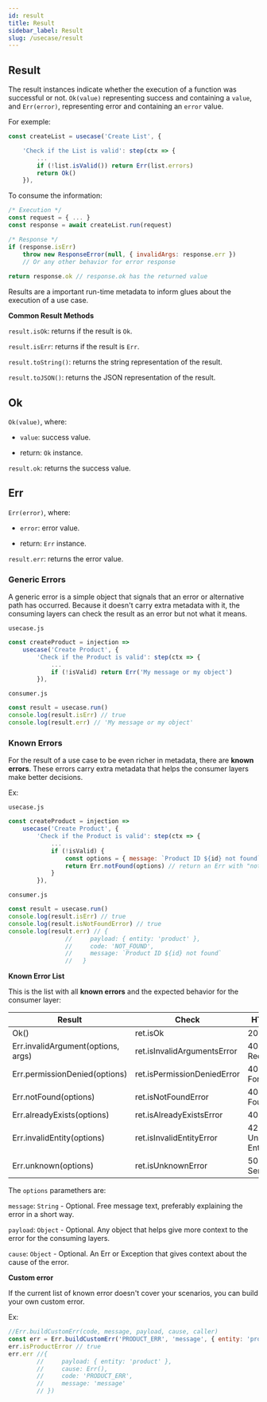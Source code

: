 ```yaml
---
id: result
title: Result
sidebar_label: Result
slug: /usecase/result
---
```


## Result

The result instances indicate whether the execution of a function was successful or not. `Ok(value)` representing success and containing a `value`, and `Err(error)`, representing error and containing an `error` value.

For exemple:
```js
const createList = usecase('Create List', {

    'Check if the List is valid': step(ctx => {
        ...
        if (!list.isValid()) return Err(list.errors)
        return Ok()
    }),
```

To consume the information:

```javascript
/* Execution */
const request = { ... }
const response = await createList.run(request)

/* Response */
if (response.isErr)
    throw new ResponseError(null, { invalidArgs: response.err }) 
    // Or any other behavior for error response
    
return response.ok // response.ok has the returned value
```

Results are a important run-time metadata to inform glues about the execution of a use case.

**Common Result Methods**

`result.isOk`: returns if the result is `Ok`.

`result.isErr`: returns if the result is `Err`.

`result.toString()`: returns the string representation of the result.

`result.toJSON()`: returns the JSON representation of the result.

## Ok

`Ok(value)`, where:

- `value`: success value.

- return: `Ok` instance.

`result.ok`: returns the success value.

## Err

`Err(error)`, where:

- `error`: error value.

- return: `Err` instance.

`result.err`: returns the error value.


### Generic Errors

A generic error is a simple object that signals that an error or alternative path has occurred. Because it doesn't carry extra metadata with it, the consuming layers can check the result as an error but not what it means.

`usecase.js`
``` js
const createProduct = injection =>
    usecase('Create Product', {
        'Check if the Product is valid': step(ctx => {
            ...
            if (!isValid) return Err('My message or my object')
        }),
```
`consumer.js`
``` js
const result = usecase.run()
console.log(result.isErr) // true
console.log(result.err) // 'My message or my object'
```

### Known Errors

For the result of a use case to be even richer in metadata, there are **known errors**. These errors carry extra metadata that helps the consumer layers make better decisions.

Ex:

`usecase.js`
``` js
const createProduct = injection =>
    usecase('Create Product', {
        'Check if the Product is valid': step(ctx => {
            ...
            if (!isValid) {
                const options = { message: `Product ID ${id} not found`, payload: { entity: 'product' } }
                return Err.notFound(options) // return an Err with "not found" code
            }
        }),
```

`consumer.js`
``` js
const result = usecase.run()
console.log(result.isErr) // true
console.log(result.isNotFoundError) // true
console.log(result.err) // {
                //     payload: { entity: 'product' },
                //     code: 'NOT_FOUND',
                //     message: `Product ID ${id} not found`
                //   }
```

**Known Error List**

This is the list with all **known errors** and the expected behavior for the consumer layer:

Result | Check | HTTP / REST | GraphQL (Apollo) | gRPC  |
-------|-------------|-------------|------------------|--------
Ok() | ret.isOk | 200 - Ok | | OK
Err.invalidArgument(options, args) | ret.isInvalidArgumentsError | 400 - Bad Request | BAD_USER_INPUT | INVALID_ARGUMENT
Err.permissionDenied(options) | ret.isPermissionDeniedError | 403 - Forbidden |  FORBIDDEN | PERMISSION_DENIED
Err.notFound(options) | ret.isNotFoundError | 404 - Not Found | (BAD_USER_INPUT) | NOT_FOUND
Err.alreadyExists(options) | ret.isAlreadyExistsError | 409 - Conflict | (BAD_USER_INPUT) | ALREADY_EXISTS
Err.invalidEntity(options) | ret.isInvalidEntityError | 422 - Unprocessable Entity | (BAD_USER_INPUT) | INVALID_ARGUMENT
Err.unknown(options) | ret.isUnknownError | 500 - Internal Server Error | INTERNAL_SERVER_ERROR | UNKNOWN / INTERNAL

The `options` paramethers are:

`message`: `String` - Optional. Free message text, preferably explaining the error in a short way.

`payload`: `Object` - Optional. Any object that helps give more context to the error for the consuming layers.

`cause`: `Object` - Optional. An Err or Exception that gives context about the cause of the error.


**Custom error**

If the current list of known error doesn't cover your scenarios, you can build your own custom error. 

Ex:
``` js
//Err.buildCustomErr(code, message, payload, cause, caller)
const err = Err.buildCustomErr('PRODUCT_ERR', 'message', { entity: 'product' }, Err(), 'Product')
err.isProductError // true
err.err //{
        //     payload: { entity: 'product' },
        //     cause: Err(),
        //     code: 'PRODUCT_ERR',
        //     message: 'message'
        // })
```